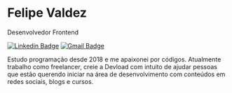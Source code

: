 # Felipe Valdez 

Desenvolvedor Frontend
 
[![Linkedin Badge](https://img.shields.io/badge/-Felipe%20Valdez-000000?style=flat-square&logo=Linkedin&logoColor=white&link=https://www.linkedin.com/in/felipe-valdez-a0462a142/)](https://www.linkedin.com/in/felipe-valdez-a0462a142/) 
[![Gmail Badge](https://img.shields.io/badge/-fvaldez018@gmail.com-000000?style=flat-square&logo=Gmail&logoColor=white&link=mailto:fvaldez018@gmail.com)](mailto:fvaldez018@gmail.com)

Estudo programação desde 2018 e me apaixonei por códigos. Atualmente trabalho como freelancer, creie a 
Devload com intuito de ajudar pessoas que estão querendo iniciar na área de 
desenvolvimento com conteúdos em redes sociais, blogs e cursos.
